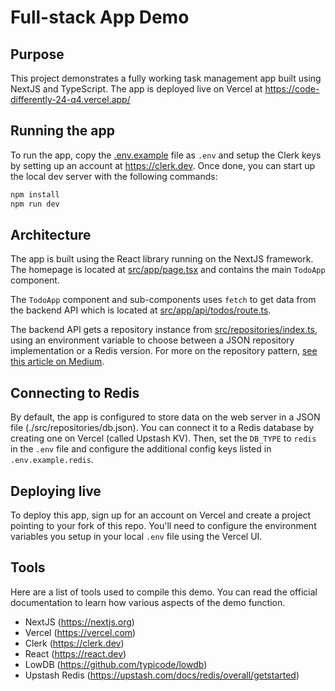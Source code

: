 # Full-stack App Demo

## Purpose

This project demonstrates a fully working task management app built using NextJS and TypeScript. The app is deployed live on Vercel at https://code-differently-24-q4.vercel.app/

## Running the app

To run the app, copy the [.env.example](./.env.example) file as `.env` and setup the Clerk keys by setting up an account at https://clerk.dev. Once done, you can start up the local dev server with the following commands: 

```bash
npm install
npm run dev
```

## Architecture

The app is built using the React library running on the NextJS framework. The homepage is located at [src/app/page.tsx](./src/app/page.tsx) and contains the main `TodoApp` component.

The `TodoApp` component and sub-components uses `fetch` to get data from the backend API which is located at [src/app/api/todos/route.ts](./src/app/api/todos/route.ts).

The backend API gets a repository instance from [src/repositories/index.ts](./src/repositories/index.ts), using an environment variable to choose between a JSON repository implementation or a Redis version. For more on the repository pattern, [see this article on Medium](https://medium.com/@pererikbergman/repository-design-pattern-e28c0f3e4a30).

## Connecting to Redis

By default, the app is configured to store data on the web server in a JSON file (./src/repositories/db.json). You can connect it to a Redis database by creating one on Vercel (called Upstash KV). Then, set the `DB_TYPE` to `redis` in the `.env` file and configure the additional config keys listed in `.env.example.redis`.

## Deploying live

To deploy this app, sign up for an account on Vercel and create a project pointing to your fork of this repo. You'll need to configure the environment variables you setup in your local `.env` file using the Vercel UI.

## Tools

Here are a list of tools used to compile this demo. You can read the official documentation to learn how various aspects of the demo function.

* NextJS (https://nextjs.org)
* Vercel (https://vercel.com)
* Clerk (https://clerk.dev)
* React (https://react.dev)
* LowDB (https://github.com/typicode/lowdb)
* Upstash Redis (https://upstash.com/docs/redis/overall/getstarted)